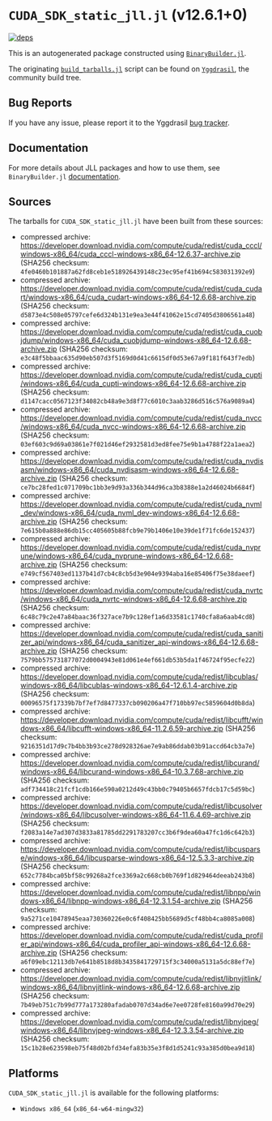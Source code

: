# `CUDA_SDK_static_jll.jl` (v12.6.1+0)

[![deps](https://juliahub.com/docs/CUDA_SDK_static_jll/deps.svg)](https://juliahub.com/ui/Packages/General/CUDA_SDK_static_jll/)

This is an autogenerated package constructed using [`BinaryBuilder.jl`](https://github.com/JuliaPackaging/BinaryBuilder.jl).

The originating [`build_tarballs.jl`](https://github.com/JuliaPackaging/Yggdrasil/blob/514036c40edeb847547a249fd0c6107416e0d9b9/C/CUDA/CUDA_SDK_static@12.6/build_tarballs.jl) script can be found on [`Yggdrasil`](https://github.com/JuliaPackaging/Yggdrasil/), the community build tree.

## Bug Reports

If you have any issue, please report it to the Yggdrasil [bug tracker](https://github.com/JuliaPackaging/Yggdrasil/issues).

## Documentation

For more details about JLL packages and how to use them, see `BinaryBuilder.jl` [documentation](https://docs.binarybuilder.org/stable/jll/).

## Sources

The tarballs for `CUDA_SDK_static_jll.jl` have been built from these sources:

* compressed archive: https://developer.download.nvidia.com/compute/cuda/redist/cuda_cccl/windows-x86_64/cuda_cccl-windows-x86_64-12.6.37-archive.zip (SHA256 checksum: `4fe0460b101887a62fd8ceb1e518926439148c23ec95ef41b694c583031392e9`)
* compressed archive: https://developer.download.nvidia.com/compute/cuda/redist/cuda_cudart/windows-x86_64/cuda_cudart-windows-x86_64-12.6.68-archive.zip (SHA256 checksum: `d5873e4c508e05797cefe6d324b131e9ea3e44f41062e15cd7405d3806561a48`)
* compressed archive: https://developer.download.nvidia.com/compute/cuda/redist/cuda_cuobjdump/windows-x86_64/cuda_cuobjdump-windows-x86_64-12.6.68-archive.zip (SHA256 checksum: `e3c48f5bbaac635d90eb507d3f5169d0d41c6615df0d53e67a9f181f643f7edb`)
* compressed archive: https://developer.download.nvidia.com/compute/cuda/redist/cuda_cupti/windows-x86_64/cuda_cupti-windows-x86_64-12.6.68-archive.zip (SHA256 checksum: `d1147cacc0567123f34082cb48a9e3d8f77c6010c3aab3286d516c576a9089a4`)
* compressed archive: https://developer.download.nvidia.com/compute/cuda/redist/cuda_nvcc/windows-x86_64/cuda_nvcc-windows-x86_64-12.6.68-archive.zip (SHA256 checksum: `03ef603c9d69a03861e7f021d46ef2932581d3ed8fee75e9b1a4788f22a1aea2`)
* compressed archive: https://developer.download.nvidia.com/compute/cuda/redist/cuda_nvdisasm/windows-x86_64/cuda_nvdisasm-windows-x86_64-12.6.68-archive.zip (SHA256 checksum: `ce7bc28fed1c071709bc1bb3e9d93a336b344d96ca3b8388e1a2d46024b6684f`)
* compressed archive: https://developer.download.nvidia.com/compute/cuda/redist/cuda_nvml_dev/windows-x86_64/cuda_nvml_dev-windows-x86_64-12.6.68-archive.zip (SHA256 checksum: `7e615b0a888e86db15cc405605b88fcb9e79b1406e10e39de1f71fc6de152437`)
* compressed archive: https://developer.download.nvidia.com/compute/cuda/redist/cuda_nvprune/windows-x86_64/cuda_nvprune-windows-x86_64-12.6.68-archive.zip (SHA256 checksum: `e749cf567403ed1137b41d7cb4c8cb5d3e904e9394aba16e85406f75e38daeef`)
* compressed archive: https://developer.download.nvidia.com/compute/cuda/redist/cuda_nvrtc/windows-x86_64/cuda_nvrtc-windows-x86_64-12.6.68-archive.zip (SHA256 checksum: `6c48c79c2e47a84baac36f327ace7b9c128ef1a6d33581c1740cfa8a6aab4cd8`)
* compressed archive: https://developer.download.nvidia.com/compute/cuda/redist/cuda_sanitizer_api/windows-x86_64/cuda_sanitizer_api-windows-x86_64-12.6.68-archive.zip (SHA256 checksum: `7579bb575731877072d0004943e81d061e4ef661db53b5da1f46724f95ecfe22`)
* compressed archive: https://developer.download.nvidia.com/compute/cuda/redist/libcublas/windows-x86_64/libcublas-windows-x86_64-12.6.1.4-archive.zip (SHA256 checksum: `00096575f17339b7bf7ef7d8477337cb090206a47f710bb97ec5859604d0b8da`)
* compressed archive: https://developer.download.nvidia.com/compute/cuda/redist/libcufft/windows-x86_64/libcufft-windows-x86_64-11.2.6.59-archive.zip (SHA256 checksum: `9216351d17d9c7b4bb3b93ce278d928326ae7e9ab86ddab03b91accd64cb3a7e`)
* compressed archive: https://developer.download.nvidia.com/compute/cuda/redist/libcurand/windows-x86_64/libcurand-windows-x86_64-10.3.7.68-archive.zip (SHA256 checksum: `adf734418c21fcf1cdb166e590a0212d49c43bb0c79405b6657fdcb17c5d59bc`)
* compressed archive: https://developer.download.nvidia.com/compute/cuda/redist/libcusolver/windows-x86_64/libcusolver-windows-x86_64-11.6.4.69-archive.zip (SHA256 checksum: `f2083a14e7ad307d3833a81785dd2291783207cc3b6f9dea60a47fc1d6c642b3`)
* compressed archive: https://developer.download.nvidia.com/compute/cuda/redist/libcusparse/windows-x86_64/libcusparse-windows-x86_64-12.5.3.3-archive.zip (SHA256 checksum: `652c7784bca05bf58c99268a2fce3369a2c668cb0b769f1d829464deeab243b8`)
* compressed archive: https://developer.download.nvidia.com/compute/cuda/redist/libnpp/windows-x86_64/libnpp-windows-x86_64-12.3.1.54-archive.zip (SHA256 checksum: `9a5271ce10478945eaa730360226e0c6f408425bb5689d5cf48bb4ca8085a008`)
* compressed archive: https://developer.download.nvidia.com/compute/cuda/redist/cuda_profiler_api/windows-x86_64/cuda_profiler_api-windows-x86_64-12.6.68-archive.zip (SHA256 checksum: `a6f09ebc12113db7e641b8518d8b3435841729715f3c34000a5131a5dc88ef7e`)
* compressed archive: https://developer.download.nvidia.com/compute/cuda/redist/libnvjitlink/windows-x86_64/libnvjitlink-windows-x86_64-12.6.68-archive.zip (SHA256 checksum: `7b49eb751c7b99d777a173280afadab0707d34ad6e7ee0728fe8160a99d70e29`)
* compressed archive: https://developer.download.nvidia.com/compute/cuda/redist/libnvjpeg/windows-x86_64/libnvjpeg-windows-x86_64-12.3.3.54-archive.zip (SHA256 checksum: `15c1b28e623598eb75f48d02bfd34efa83b35e3f8d1d5241c93a385d0bea9d18`)

## Platforms

`CUDA_SDK_static_jll.jl` is available for the following platforms:

* `Windows x86_64` (`x86_64-w64-mingw32`)
